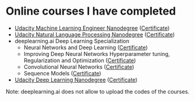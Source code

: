 # Online courses I have completed

* [Udacity Machine Learning Engineer Nanodegree](https://github.com/vgkortsas/Online_courses/tree/master/Udacity_Machine_Learning_Engineer_Nanodegree)
([Certificate](https://github.com/vgkortsas/Online_courses/blob/master/Certificates/Udacity%20ML%20engineer%20graduation%20certificate.pdf))
* [Udacity Natural Language Processing Nanodegree](https://github.com/vgkortsas/Online_courses/tree/master/Udacity_Natural_Language_Processing_Nanodegree) ([Certificate](https://github.com/vgkortsas/Online_courses/blob/master/Certificates/Udacity%20NLP%20graduation%20certificate.pdf))
* deeplearning.ai Deep Learning Specialization
    * Neural Networks and Deep Learning
    ([Certificate](https://github.com/vgkortsas/Online_courses/blob/master/Certificates/Neural%20Networks%20and%20Deep%20Learning%20certificate.pdf))
    * Improving Deep Neural Networks Hyperparameter tuning, Regularization and Optimization
    ([Certificate](https://github.com/vgkortsas/Online_courses/blob/master/Certificates/Improving%20Deep%20Neural%20Networks%20Hyperparameter%20tuning%2C%20Regularization%20and%20Optimization%20certificate.pdf))
    * Convolutional Neural Networks
    ([Certificate](https://github.com/vgkortsas/Online_courses/blob/master/Certificates/Convolutional%20Neural%20Networks%20Certificate.pdf))
    * Sequence Models
    ([Certificate](https://github.com/vgkortsas/Online_courses/blob/master/Certificates/Sequence%20Models%20Coursera%20certificate.pdf))
* [Udacity Deep Learning Nanodegree](https://github.com/vgkortsas/Online_courses/tree/master/Udacity_Deep_Learning_Nanodegree)
([Certificate](https://github.com/vgkortsas/Online_courses/blob/master/Certificates/Udacity%20DL%20graduation%20certificate.pdf))


Note: deeplearning.ai does not allow to upload the codes of the courses.




